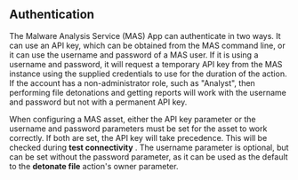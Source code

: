 [comment]: # "File: README.md"
[comment]: # "Copyright (c) 2017 Splunk Inc."
[comment]: # ""
[comment]: # "Licensed under the Apache License, Version 2.0 (the 'License');"
[comment]: # "you may not use this file except in compliance with the License."
[comment]: # "You may obtain a copy of the License at"
[comment]: # ""
[comment]: # "    http://www.apache.org/licenses/LICENSE-2.0"
[comment]: # ""
[comment]: # "Unless required by applicable law or agreed to in writing, software distributed under"
[comment]: # "the License is distributed on an 'AS IS' BASIS, WITHOUT WARRANTIES OR CONDITIONS OF ANY KIND,"
[comment]: # "either express or implied. See the License for the specific language governing permissions"
[comment]: # "and limitations under the License."
[comment]: # ""
## Authentication

The Malware Analysis Service (MAS) App can authenticate in two ways. It can use an API key, which
can be obtained from the MAS command line, or it can use the username and password of a MAS user. If
it is using a username and password, it will request a temporary API key from the MAS instance using
the supplied credentials to use for the duration of the action. If the account has a
non-administrator role, such as "Analyst", then performing file detonations and getting reports will
work with the username and password but not with a permanent API key.  
  
When configuring a MAS asset, either the API key parameter or the username and password parameters
must be set for the asset to work correctly. If both are set, the API key will take precedence. This
will be checked during **test connectivity** . The username parameter is optional, but can be set
without the password parameter, as it can be used as the default to the **detonate file** action's
owner parameter.
